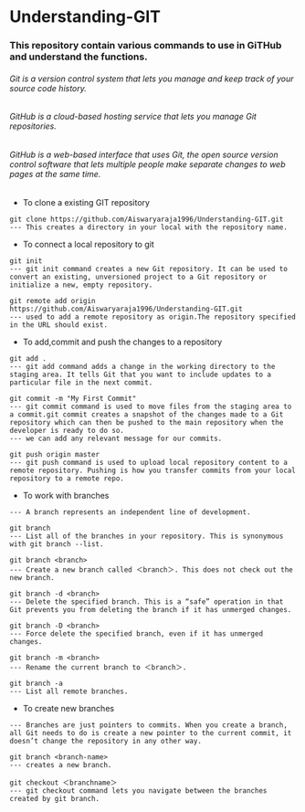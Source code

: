 # Understanding-GIT

### This repository contain various commands to use in GiTHub and understand the functions.

###### Git is a version control system that lets you manage and keep track of your source code history.
###### GitHub is a cloud-based hosting service that lets you manage Git repositories.
###### GitHub is a web-based interface that uses Git, the open source version control software that lets multiple people make separate changes to web pages at the same time.


- To clone a existing GIT repository
```
git clone https://github.com/Aiswaryaraja1996/Understanding-GIT.git
--- This creates a directory in your local with the repository name.

```

- To connect a local repository to git 
```
git init
--- git init command creates a new Git repository. It can be used to convert an existing, unversioned project to a Git repository or initialize a new, empty repository.

git remote add origin https://github.com/Aiswaryaraja1996/Understanding-GIT.git
--- used to add a remote repository as origin.The repository specified in the URL should exist.

```

- To add,commit and push the changes to a repository
```
git add .
--- git add command adds a change in the working directory to the staging area. It tells Git that you want to include updates to a particular file in the next commit.

git commit -m "My First Commit"
--- git commit command is used to move files from the staging area to a commit.git commit creates a snapshot of the changes made to a Git repository which can then be pushed to the main repository when the developer is ready to do so.
--- we can add any relevant message for our commits.

git push origin master
--- git push command is used to upload local repository content to a remote repository. Pushing is how you transfer commits from your local repository to a remote repo.

```

- To work with branches

```
--- A branch represents an independent line of development.

git branch
--- List all of the branches in your repository. This is synonymous with git branch --list.

git branch <branch>
--- Create a new branch called ＜branch＞. This does not check out the new branch.

git branch -d <branch>
--- Delete the specified branch. This is a “safe” operation in that Git prevents you from deleting the branch if it has unmerged changes.

git branch -D <branch>
--- Force delete the specified branch, even if it has unmerged changes. 

git branch -m <branch>
--- Rename the current branch to ＜branch＞.

git branch -a
--- List all remote branches.
```

- To create new branches

```
--- Branches are just pointers to commits. When you create a branch, all Git needs to do is create a new pointer to the current commit, it doesn’t change the repository in any other way.

git branch <branch-name>
--- creates a new branch.

git checkout ＜branchname＞
--- git checkout command lets you navigate between the branches created by git branch.




